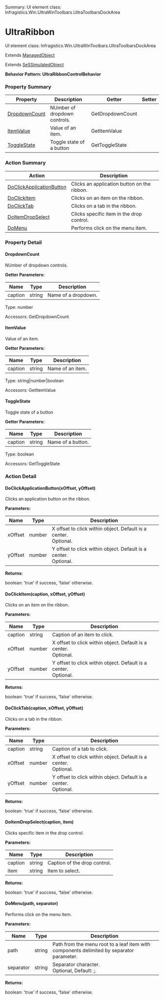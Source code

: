 Summary: UI element class: Infragistics.Win.UltraWinToolbars.UltraToolbarsDockArea

# UltraRibbon

UI element class: Infragistics.Win.UltraWinToolbars.UltraToolbarsDockArea

Extends [ManagedObject](ManagedObject.md)

Extends [SeSSimulatedObject](SeSSimulatedObject.md)





**Behavior Pattern: UltraRibbonControlBehavior**


<!-- ============================== property summary ========================== -->

	

### Property Summary

| **Property** | **Description** | **Getter** | **Setter** |
| ------------ | --------------- | ---------- | ---------- |
| [DropdownCount](#DropdownCount) | NUmber of dropdown controls. | GetDropdownCount |  |
| [ItemValue](#ItemValue) | Value of an item. | GetItemValue |  |
| [ToggleState](#ToggleState) | Toggle state of a button | GetToggleState |  |



	
<!-- ============================== action summary ========================== -->



### Action Summary

|  **Action** | **Description** | 
| ----------- | --------------- |
|	[DoClickApplicationButton](#DoClickApplicationButton) | Clicks an application button on the ribbon. |
|	[DoClickItem](#DoClickItem) | Clicks on an item on the ribbon. |
|	[DoClickTab](#DoClickTab) | Clicks on a tab in the ribbon. |
|	[DoItemDropSelect](#DoItemDropSelect) | Clicks specific item in the drop control. |
|	[DoMenu](#DoMenu) | Performs click on the menu item. |




<!-- ============================== property detail ========================== -->
	
### Property Detail
		
<a name="DropdownCount"></a>
#### DropdownCount


NUmber of dropdown controls.

			
**Getter Parameters:**

| **Name** | **Type** | **Description** |
| -------- | -------- | --------------- |	
| caption | string | Name of a dropdown. |


	
			
Type: number
			
			
Accessors: GetDropdownCount
			
		
<a name="ItemValue"></a>
#### ItemValue


Value of an item.

			
**Getter Parameters:**

| **Name** | **Type** | **Description** |
| -------- | -------- | --------------- |	
| caption | string | Name of an item. |


	
			
Type: string|number|boolean
			
			
Accessors: GetItemValue
			
		
<a name="ToggleState"></a>
#### ToggleState


Toggle state of a button

			
**Getter Parameters:**

| **Name** | **Type** | **Description** |
| -------- | -------- | --------------- |	
| caption | string | Name of a button. |


	
			
Type: boolean
			
			
Accessors: GetToggleState
			
		
	
	
<!-- ============================== action detail ========================== -->
	
### Action Detail
		
<a name="DoClickApplicationButton"></a>    
#### DoClickApplicationButton(xOffset, yOffset)

Clicks an application button on the ribbon.


**Parameters:**

|	**Name** | **Type** | **Description** |
| ---------- | -------- | --------------- |
| xOffset | number |	X offset to click within object. Default is a center.<br>Optional. |
| yOffset | number |	Y offset to click within object. Default is a center.<br>Optional. |




**Returns:**

boolean: 'true' if success, 'false' otherwise.



<a name="see.also.ultraribbon.doclickapplicationbutton"></a>

<a name="DoClickItem"></a>    
#### DoClickItem(caption, xOffset, yOffset)

Clicks on an item on the ribbon.


**Parameters:**

|	**Name** | **Type** | **Description** |
| ---------- | -------- | --------------- |
| caption | string |	Caption of an item to click. |
| xOffset | number |	X offset to click within object. Default is a center.<br>Optional. |
| yOffset | number |	Y offset to click within object. Default is a center.<br>Optional. |




**Returns:**

boolean: 'true' if success, 'false' otherwise.



<a name="see.also.ultraribbon.doclickitem"></a>

<a name="DoClickTab"></a>    
#### DoClickTab(caption, xOffset, yOffset)

Clicks on a tab in the ribbon.


**Parameters:**

|	**Name** | **Type** | **Description** |
| ---------- | -------- | --------------- |
| caption | string |	Caption of a tab to click. |
| xOffset | number |	X offset to click within object. Default is a center.<br>Optional. |
| yOffset | number |	Y offset to click within object. Default is a center.<br>Optional. |




**Returns:**

boolean: 'true' if success, 'false' otherwise.



<a name="see.also.ultraribbon.doclicktab"></a>

<a name="DoItemDropSelect"></a>    
#### DoItemDropSelect(caption, item)

Clicks specific item in the drop control.


**Parameters:**

|	**Name** | **Type** | **Description** |
| ---------- | -------- | --------------- |
| caption | string |	Caption of the drop control. |
| item | string |	Item to select. |




**Returns:**

boolean: 'true' if success, 'false' otherwise.



<a name="see.also.ultraribbon.doitemdropselect"></a>

<a name="DoMenu"></a>    
#### DoMenu(path, separator)

Performs click on the menu item.


**Parameters:**

|	**Name** | **Type** | **Description** |
| ---------- | -------- | --------------- |
| path | string |	Path from the menu root to a leaf item with components delimited by separator parameter. |
| separator | string |	Separator character.<br>Optional, Default: ;. |




**Returns:**

boolean: 'true' if success, 'false' otherwise.



<a name="see.also.ultraribbon.domenu"></a>

	

